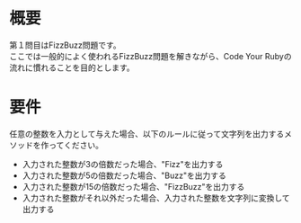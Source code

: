 # 概要
第１問目はFizzBuzz問題です。  
ここでは一般的によく使われるFizzBuzz問題を解きながら、Code Your Rubyの流れに慣れることを目的とします。

# 要件
任意の整数を入力として与えた場合、以下のルールに従って文字列を出力するメソッドを作ってください。

* 入力された整数が3の倍数だった場合、"Fizz"を出力する
* 入力された整数が5の倍数だった場合、"Buzz"を出力する
* 入力された整数が15の倍数だった場合、"FizzBuzz"を出力する
* 入力された整数がそれ以外だった場合、入力された整数を文字列に変換して出力する
